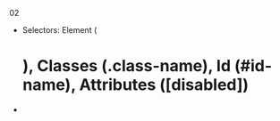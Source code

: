 02
  - Selectors: Element (<h1>), Classes (.class-name), Id (#id-name), Attributes ([disabled])
  - 